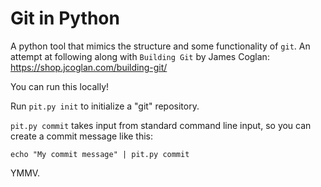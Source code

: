 # Git in Python

A python tool that mimics the structure and some functionality of `git`.
An attempt at following along with `Building Git` by James Coglan:
https://shop.jcoglan.com/building-git/


You can run this locally!

Run `pit.py init` to initialize a "git" repository.

`pit.py commit` takes input from standard command line input, so you can create a commit message like this:

`echo "My commit message" | pit.py commit`

YMMV.
